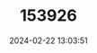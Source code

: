 ---
title: "153926"
category: "Cambarus polychromatus"
draft: false
date: 2024-02-22 13:03:51
languages:
  English: ["Paintedhand Mudbug"]
---